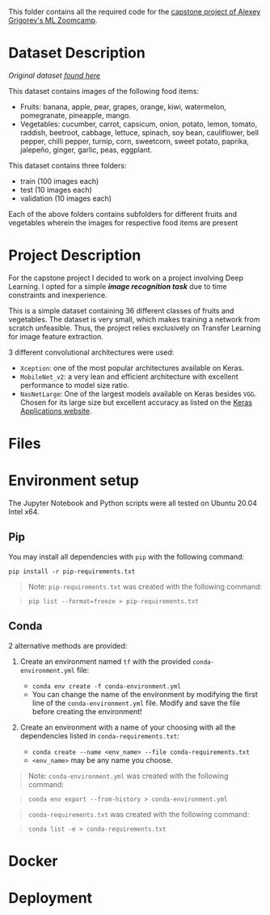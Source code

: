 This folder contains all the required code for the [capstone project of Alexey Grigorev's ML Zoomcamp](https://github.com/alexeygrigorev/mlbookcamp-code/tree/master/course-zoomcamp/12-capstone).

# Dataset Description

_Original dataset [found here](https://www.kaggle.com/kritikseth/fruit-and-vegetable-image-recognition)_

This dataset contains images of the following food items:

* Fruits: banana, apple, pear, grapes, orange, kiwi, watermelon, pomegranate, pineapple, mango.
* Vegetables: cucumber, carrot, capsicum, onion, potato, lemon, tomato, raddish, beetroot, cabbage, lettuce, spinach, soy bean, cauliflower, bell pepper, chilli pepper, turnip, corn, sweetcorn, sweet potato, paprika, jalepeño, ginger, garlic, peas, eggplant.

This dataset contains three folders:

* train (100 images each)
* test (10 images each)
* validation (10 images each)

Each of the above folders contains subfolders for different fruits and vegetables wherein the images for respective food items are present

# Project Description

For the capstone project I decided to work on a project involving Deep Learning. I opted for a simple ***image recognition task*** due to time constraints and inexperience.

This is a simple dataset containing 36 different classes of fruits and vegetables. The dataset is very small, which makes training a network from scratch unfeasible. Thus, the project relies exclusively on Transfer Learning for image feature extraction.

3 different convolutional architectures were used:

* `Xception`: one of the most popular architectures available on Keras.
* `MobileNet_v2`: a very lean and efficient architecture with excellent performance to model size ratio.
* `NasNetLarge`: One of the largest models available on Keras besides `VGG`. Chosen for its large size but excellent accuracy as listed on the [Keras Applications website](https://keras.io/api/applications/).

# Files

# Environment setup

The Jupyter Notebook and Python scripts were all tested on Ubuntu 20.04 Intel x64.

## Pip

You may install all dependencies with `pip` with the following command:

`pip install -r pip-requirements.txt`

> Note: `pip-requirements.txt` was created with the following command:

> `pip list --format=freeze > pip-requirements.txt`

## Conda

2 alternative methods are provided:

1. Create an environment named `tf` with the provided `conda-environment.yml` file:

    * `conda env create -f conda-environment.yml`
    * You can change the name of the environment by modifying the first line of the `conda-environment.yml` file. Modify and save the file before creating the environment!

1. Create an environment with a name of your choosing with all the dependencies listed in `conda-requirements.txt`:
    * `conda create --name <env_name> --file conda-requirements.txt`
    * `<env_name>` may be any name you choose.

> Note: `conda-environment.yml` was created with the following command:

> `conda env export --from-history > conda-environment.yml`

> `conda-requirements.txt` was created with the following command:

> `conda list -e > conda-requirements.txt`



# Docker

# Deployment